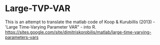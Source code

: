 # Large-TVP-VAR
This is an attempt to translate the matlab code of Koop &amp; Kurubillis (2013) - 'Large Time-Varying Parameter VAR" - into R.  https://sites.google.com/site/dimitriskorobilis/matlab/large-time-varying-parameters-vars
